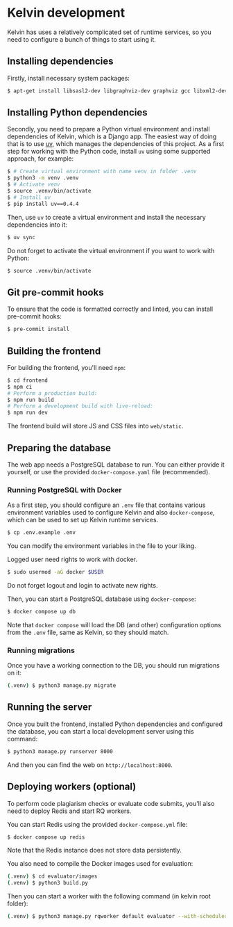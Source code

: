 # Kelvin development
Kelvin has uses a relatively complicated set of runtime services, so you need to configure a bunch
of things to start using it.


## Installing dependencies
Firstly, install necessary system packages:

```bash
$ apt-get install libsasl2-dev libgraphviz-dev graphviz gcc libxml2-dev libxslt1-dev libffi-dev libz-dev python3-pip
```

## Installing Python dependencies
Secondly, you need to prepare a Python virtual environment and install dependencies of Kelvin, which is
a Django app. The easiest way of doing that is to use [uv](https://github.com/astral-sh/uv),
which manages the dependencies of this project. As a first step for working
with the Python code, install `uv` using some supported approach, for example:

```bash
$ # Create virtual environment with name venv in folder .venv
$ python3 -m venv .venv
$ # Activate venv
$ source .venv/bin/activate
$ # Install uv
$ pip install uv==0.4.4
```
Then, use `uv` to create a virtual environment and install the necessary dependencies into it:
```bash
$ uv sync
```

Do not forget to activate the virtual environment if you want to work with Python:
```bash
$ source .venv/bin/activate
```

## Git pre-commit hooks
To ensure that the code is formatted correctly and linted, you can install pre-commit hooks:
```bash
$ pre-commit install
```

## Building the frontend
For building the frontend, you'll need `npm`:
```bash
$ cd frontend
$ npm ci
# Perform a production build:
$ npm run build
# Perform a development build with live-reload:
$ npm run dev
```
The frontend build will store JS and CSS files into `web/static`.

## Preparing the database
The web app needs a PostgreSQL database to run. You can either provide it yourself, or use the provided `docker-compose.yaml`
file (recommended).

### Running PostgreSQL with Docker
As a first step, you should configure an `.env` file that contains various environment
variables used to configure Kelvin and also `docker-compose`, which can be used to set up Kelvin
runtime services.

```bash
$ cp .env.example .env
```

You can modify the environment variables in the file to your liking.

Logged user need rights to work with docker.
```bash
$ sudo usermod -aG docker $USER
```
Do not forget logout and login to activate new rights.

Then, you can start a PostgreSQL database using `docker-compose`:
```bash
$ docker compose up db
```

Note that `docker compose` will load the DB (and other) configuration options from the `.env` file, same as Kelvin, so they should match.

### Running migrations
Once you have a working connection to the DB, you should run migrations on it:
```bash
(.venv) $ python3 manage.py migrate
```

## Running the server
Once you built the frontend, installed Python dependencies and configured the database, you can start a local development server using this command:
```bash
$ python3 manage.py runserver 8000
```
And then you can find the web on `http://localhost:8000`.

## Deploying workers (optional)
To perform code plagiarism checks or evaluate code submits, you'll also need to deploy Redis and start RQ workers.

You can start Redis using the provided `docker-compose.yml` file:
```bash
$ docker compose up redis
```
Note that the Redis instance does not store data persistently.

You also need to compile the Docker images used for evaluation:
```bash
(.venv) $ cd evaluator/images
(.venv) $ python3 build.py
```

Then you can start a worker with the following command (in kelvin root folder):
```bash
(.venv) $ python3 manage.py rqworker default evaluator --with-scheduler
```
